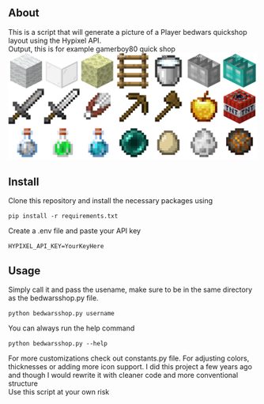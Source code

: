 ## About
This is a script that will generate a picture of a Player bedwars quickshop layout using the Hypixel API. \
Output, this is for example gamerboy80 quick shop\
![gamerboy80](/output/gamerboy80.png)
## Install
Clone this repository and install the necessary packages using
```
pip install -r requirements.txt
```
Create a .env file and paste your API key
```.env
HYPIXEL_API_KEY=YourKeyHere
```
## Usage
Simply call it and pass the usename, make sure to be in the same directory as the bedwarsshop.py file.
```
python bedwarsshop.py username
```
You can always run the help command
```
python bedwarsshop.py --help
```
For more customizations check out constants.py file. For adjusting colors, thicknesses or adding more icon support.
I did this project a few years ago and though I would rewrite it with cleaner code and more conventional structure \
Use this script at your own risk
